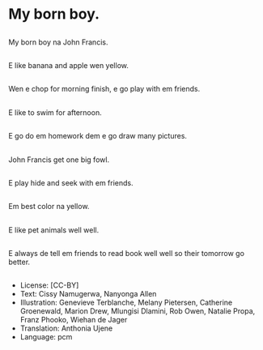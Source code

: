 # My born boy.

##
My born boy na John Francis.

##
E like banana and apple wen yellow.

##
Wen e chop for morning finish, e go play with em friends.

##
E like to swim for afternoon.

##
E go do em homework dem e go draw many pictures.

##
John Francis get one big fowl.

##
E play hide and seek with em friends.

##
Em best color na yellow.

##
E like pet animals well well.

##
E always de tell em friends to read book well well so their tomorrow go better.

##
* License: [CC-BY]
* Text: Cissy Namugerwa, Nanyonga Allen
* Illustration: Genevieve Terblanche, Melany Pietersen, Catherine Groenewald, Marion Drew, Mlungisi Dlamini, Rob Owen, Natalie Propa, Franz Phooko, Wiehan de Jager
* Translation: Anthonia Ujene
* Language: pcm
